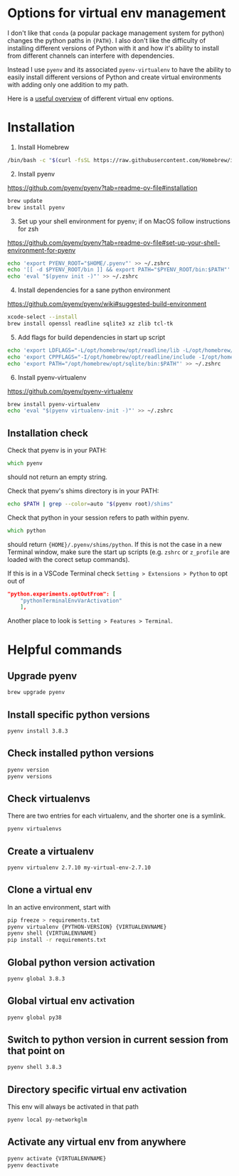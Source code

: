 # Options for virtual env management

I don't like that `conda` (a popular package management system for python) changes the python paths in `{PATH}`. I also don't like the difficulty of installing different versions of Python with it and how it's ability to install from different channels can interfere with dependencies. 

Instead I use `pyenv` and its associated `pyenv-virtualenv` to have the ability to easily install different versions of Python and create virtual environments with adding only one addition to my path.  

Here is a [useful overview](https://stackoverflow.com/questions/41573587/what-is-the-difference-between-venv-pyvenv-pyenv-virtualenv-virtualenvwrappe  
) of different virtual env options.

# Installation

1. Install Homebrew

```zsh
/bin/bash -c "$(curl -fsSL https://raw.githubusercontent.com/Homebrew/install/HEAD/install.sh)"
```

2. Install pyenv

https://github.com/pyenv/pyenv?tab=readme-ov-file#installation

```zsh
brew update
brew install pyenv
```
3. Set up your shell environment for pyenv; if on MacOS follow instructions for zsh

https://github.com/pyenv/pyenv?tab=readme-ov-file#set-up-your-shell-environment-for-pyenv

```zsh
echo 'export PYENV_ROOT="$HOME/.pyenv"' >> ~/.zshrc
echo '[[ -d $PYENV_ROOT/bin ]] && export PATH="$PYENV_ROOT/bin:$PATH"' >> ~/.zshrc
echo 'eval "$(pyenv init -)"' >> ~/.zshrc
```

4. Install dependencies for a sane python environment

https://github.com/pyenv/pyenv/wiki#suggested-build-environment

```zsh
xcode-select --install
brew install openssl readline sqlite3 xz zlib tcl-tk
```

5. Add flags for build dependencies in start up script

```zsh
echo 'export LDFLAGS="-L/opt/homebrew/opt/readline/lib -L/opt/homebrew/opt/sqlite/lib -L/opt/homebrew/opt/zlib/lib"' >> ~/.zshrc
echo 'export CPPFLAGS="-I/opt/homebrew/opt/readline/include -I/opt/homebrew/opt/sqlite/include -I/opt/homebrew/opt/zlib/include"' >> ~/.zshrc
echo 'export PATH="/opt/homebrew/opt/sqlite/bin:$PATH"' >> ~/.zshrc
```

6. Install pyenv-virtualenv

https://github.com/pyenv/pyenv-virtualenv  

```zsh
brew install pyenv-virtualenv
echo 'eval "$(pyenv virtualenv-init -)"' >> ~/.zshrc
```

## Installation check

Check that pyenv is in your PATH:  

```zsh
which pyenv
```
should not return an empty string.  

Check that pyenv's shims directory is in your PATH:  

```zsh
echo $PATH | grep --color=auto "$(pyenv root)/shims"
```

Check that python in your session refers to path within pyenv.  

```zsh
which python
```
should return `{HOME}/.pyenv/shims/python`. If this is not the case in a new Terminal window, make sure the start up scripts (e.g. `zshrc` or `z_profile` are loaded with the corect setup commands).

If this is in a VSCode Terminal check `Setting > Extensions > Python` to opt out of 

```json
"python.experiments.optOutFrom": [ 
    "pythonTerminalEnvVarActivation"
    ],
```

Another place to look is `Setting > Features > Terminal`.

# Helpful commands

## Upgrade pyenv

```zsh
brew upgrade pyenv
```

## Install specific python versions

```zsh
pyenv install 3.8.3
```

## Check installed python versions

```zsh
pyenv version
pyenv versions
```

## Check virtualenvs

There are two entries for each virtualenv, and the shorter one is a symlink.

```zsh
pyenv virtualenvs
```

## Create a virtualenv

```zsh
pyenv virtualenv 2.7.10 my-virtual-env-2.7.10
```

## Clone a virtual env

In an active environment, start with 

```zsh
pip freeze > requirements.txt
pyenv virtualenv {PYTHON-VERSION} {VIRTUALENVNAME}
pyenv shell {VIRTUALENVNAME}
pip install -r requirements.txt
```

## Global python version activation

```zsh
pyenv global 3.8.3
```

## Global virtual env activation

```zsh
pyenv global py38
```

## Switch to python version in current session from that point on

```zsh
pyenv shell 3.8.3
```

## Directory specific virtual env activation

This env will always be activated in that path

```zsh
pyenv local py-networkglm
```

## Activate any virtual env from anywhere

```zsh
pyenv activate {VIRTUALENVNAME}
pyenv deactivate
```

